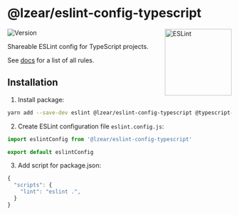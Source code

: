 # @lzear/eslint-config-typescript

<img src="https://github-production-user-asset-6210df.s3.amazonaws.com/5698350/241426629-f7e3a5bf-50fe-49c1-ad76-98bd3914cd3e.svg" alt="ESLint" align="right" width="150" height="150" />

![Version](https://img.shields.io/npm/v/@lzear/eslint-config-typescript.svg?color=brightgreen)

Shareable ESLint config for TypeScript projects.

See [docs](https://github.com/lzear/eslint-config/blob/main/typescript/docs.md) for a list of all rules.

## Installation

1. Install package:

```sh
yarn add --save-dev eslint @lzear/eslint-config-typescript @typescript-eslint/eslint-plugin @typescript-eslint/parser eslint-plugin-import eslint-plugin-n eslint-plugin-node-import eslint-plugin-perfectionist eslint-plugin-prefer-arrow eslint-plugin-promise eslint-plugin-sonarjs eslint-plugin-unicorn
```

2. Create ESLint configuration file `eslint.config.js`:

```js
import eslintConfig from '@lzear/eslint-config-typescript'

export default eslintConfig
```

3. Add script for package.json:

```js
{
  "scripts": {
    "lint": "eslint .",
  }
}
```
